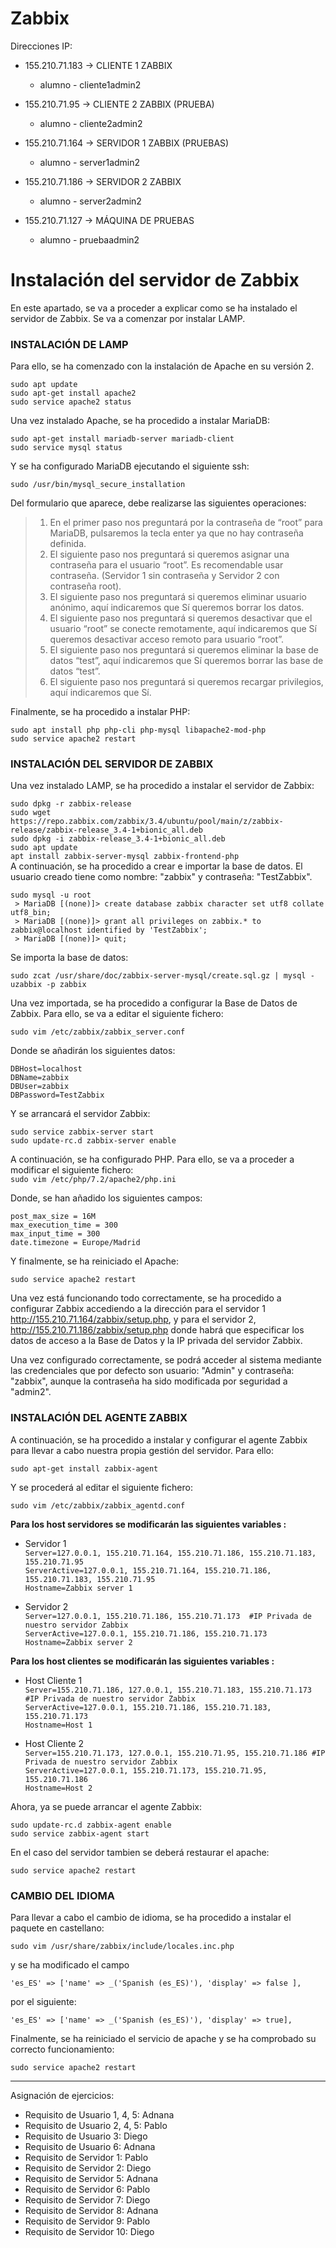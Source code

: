 # Zabbix

Direcciones IP:

- 155.210.71.183 -> CLIENTE 1 ZABBIX
  -  alumno - cliente1admin2

- 155.210.71.95 -> CLIENTE 2 ZABBIX (PRUEBA)
  -  alumno - cliente2admin2

- 155.210.71.164  -> SERVIDOR 1 ZABBIX (PRUEBAS)
  -  alumno - server1admin2

- 155.210.71.186  -> SERVIDOR 2 ZABBIX
  -  alumno - server2admin2

- 155.210.71.127  -> MÁQUINA DE PRUEBAS
  - alumno - pruebaadmin2


# Instalación del servidor de Zabbix

En este apartado, se va a proceder a explicar como se ha instalado el servidor de Zabbix. Se va a comenzar por instalar LAMP.

### INSTALACIÓN DE LAMP

Para ello, se ha comenzado con la instalación de Apache en su versión 2.

`sudo apt update` </br>
`sudo apt-get install apache2` </br>
`sudo service apache2 status` </br>
 
 Una vez instalado Apache, se ha procedido a instalar MariaDB:
 
 `sudo apt-get install mariadb-server mariadb-client` </br>
 `sudo service mysql status` </br>
 
 Y se ha configurado MariaDB ejecutando el siguiente ssh:
 
 `sudo /usr/bin/mysql_secure_installation` </br>
 
 Del formulario que aparece, debe realizarse las siguientes operaciones: </br>
  > 1. En el primer paso nos preguntará por la contraseña de “root” para MariaDB, pulsaremos la tecla enter ya que no hay contraseña definida. </br>
  > 2. El siguiente paso nos preguntará si queremos asignar una contraseña para el usuario “root”. Es recomendable usar contraseña. (Servidor 1 sin contraseña y            Servidor 2 con contraseña root). </br>
  > 3. El siguiente paso nos preguntará si queremos eliminar usuario anónimo, aquí indicaremos que Sí queremos borrar los datos. </br>
  > 4. El siguiente paso nos preguntará si queremos desactivar que el usuario “root” se conecte remotamente, aquí indicaremos que Sí queremos desactivar acceso remoto para usuario “root”. </br>
  > 5. El siguiente paso nos preguntará si queremos eliminar la base de datos “test”, aquí indicaremos que Sí queremos borrar las base de datos “test”. </br>
  > 6. El siguiente paso nos preguntará si queremos recargar privilegios, aquí indicaremos que Sí. </br>

Finalmente, se ha procedido a instalar PHP:

`sudo apt install php php-cli php-mysql libapache2-mod-php` </br>
`sudo service apache2 restart` </br>

### INSTALACIÓN DEL SERVIDOR DE ZABBIX

Una vez instalado LAMP, se ha procedido a instalar el servidor de Zabbix:

`sudo dpkg -r zabbix-release` </br>
`sudo wget https://repo.zabbix.com/zabbix/3.4/ubuntu/pool/main/z/zabbix-release/zabbix-release_3.4-1+bionic_all.deb` </br>
`sudo dpkg -i zabbix-release_3.4-1+bionic_all.deb` </br>
`sudo apt update` </br>
`apt install zabbix-server-mysql zabbix-frontend-php` </br>
A continuación, se ha procedido a crear e importar la base de datos. El usuario creado tiene como nombre: "zabbix" y contraseña: "TestZabbix".

`sudo mysql -u root` </br>
` > MariaDB [(none)]> create database zabbix character set utf8 collate utf8_bin;` </br>
` > MariaDB [(none)]> grant all privileges on zabbix.* to zabbix@localhost identified by 'TestZabbix';` </br>
` > MariaDB [(none)]> quit;` </br>

Se importa la base de datos:

`sudo zcat /usr/share/doc/zabbix-server-mysql/create.sql.gz | mysql -uzabbix -p zabbix` </br>

Una vez importada, se ha procedido a configurar la Base de Datos de Zabbix. Para ello, se va a editar el siguiente fichero:

`sudo vim /etc/zabbix/zabbix_server.conf`</br>

Donde se añadirán los siguientes datos:

`DBHost=localhost`</br>
`DBName=zabbix`</br>
`DBUser=zabbix`</br>
`DBPassword=TestZabbix`</br>

Y se arrancará el servidor Zabbix:

`sudo service zabbix-server start` </br>
`sudo update-rc.d zabbix-server enable` </br>

A continuación, se ha configurado PHP. Para ello, se va a proceder a modificar el siguiente fichero: </br>
`sudo vim /etc/php/7.2/apache2/php.ini` </br>

Donde, se han añadido los siguientes campos:

`post_max_size = 16M` </br>
`max_execution_time = 300` </br>
`max_input_time = 300` </br>
`date.timezone = Europe/Madrid` </br>

Y finalmente, se ha reiniciado el Apache:

`sudo service apache2 restart` </br>

Una vez está funcionando todo correctamente, se ha procedido a configurar Zabbix accediendo a la dirección para el servidor 1 http://155.210.71.164/zabbix/setup.php, y para el servidor 2, http://155.210.71.186/zabbix/setup.php donde habrá que especificar los datos de acceso a la Base de Datos y la IP privada del servidor Zabbix.

Una vez configurado correctamente, se podrá acceder al sistema mediante las credenciales que por defecto son usuario: "Admin" y contraseña: "zabbix", aunque la contraseña ha sido modificada por seguridad a "admin2".

### INSTALACIÓN DEL AGENTE ZABBIX

A continuación, se ha procedido a instalar y configurar el agente Zabbix para llevar a cabo nuestra propia gestión del servidor. Para ello:

`sudo apt-get install zabbix-agent` </br>

Y se procederá al editar el siguiente fichero:

`sudo vim /etc/zabbix/zabbix_agentd.conf` </br>

**Para los host servidores se modificarán las siguientes variables :**

 - Servidor 1 </br>
   `Server=127.0.0.1, 155.210.71.164, 155.210.71.186, 155.210.71.183, 155.210.71.95` </br>
   `ServerActive=127.0.0.1, 155.210.71.164, 155.210.71.186, 155.210.71.183, 155.210.71.95` </br>
   `Hostname=Zabbix server 1` </br>
   
 - Servidor 2 </br>
   `Server=127.0.0.1, 155.210.71.186, 155.210.71.173  #IP Privada de nuestro servidor Zabbix` </br>
   `ServerActive=127.0.0.1, 155.210.71.186, 155.210.71.173` </br>
   `Hostname=Zabbix server 2` </br>
   
**Para los host clientes se modificarán las siguientes variables :**
   
 - Host Cliente 1 </br>
   `Server=155.210.71.186, 127.0.0.1, 155.210.71.183, 155.210.71.173 #IP Privada de nuestro servidor Zabbix` </br>
   `ServerActive=127.0.0.1, 155.210.71.186, 155.210.71.183, 155.210.71.173` </br>
   `Hostname=Host 1` </br>
   
  - Host Cliente 2 </br>
   `Server=155.210.71.173, 127.0.0.1, 155.210.71.95, 155.210.71.186 #IP Privada de nuestro servidor Zabbix` </br>
   `ServerActive=127.0.0.1, 155.210.71.173, 155.210.71.95, 155.210.71.186` </br>
   `Hostname=Host 2` </br>

Ahora, ya se puede arrancar el agente Zabbix:

`sudo update-rc.d zabbix-agent enable` </br>
`sudo service zabbix-agent start` </br>

En el caso del servidor tambien se deberá restaurar el apache:

`sudo service apache2 restart` </br>

### CAMBIO DEL IDIOMA

Para llevar a cabo el cambio de idioma, se ha procedido a instalar el paquete en castellano:

`sudo vim /usr/share/zabbix/include/locales.inc.php` </br>

y se ha modificado el campo 

`'es_ES' => ['name' => _('Spanish (es_ES)'), 'display' => false ],` </br>

por el siguiente:

`'es_ES' => ['name' => _('Spanish (es_ES)'), 'display' => true],` </br>

Finalmente, se ha reiniciado el servicio de apache y se ha comprobado su correcto funcionamiento:

`sudo service apache2 restart` </br>

---

Asignación de ejercicios:
- Requisito de Usuario 1, 4, 5: Adnana
- Requisito de Usuario 2, 4, 5: Pablo
- Requisito de Usuario 3: Diego
- Requisito de Usuario 6: Adnana
- Requisito de Servidor 1: Pablo
- Requisito de Servidor 2: Diego
- Requisito de Servidor 5: Adnana
- Requisito de Servidor 6: Pablo
- Requisito de Servidor 7: Diego
- Requisito de Servidor 8: Adnana
- Requisito de Servidor 9: Pablo
- Requisito de Servidor 10: Diego
